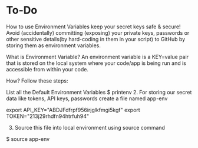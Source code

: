 # To-Do
How to use Environment Variables keep your secret keys safe & secure!
Avoid (accidentally) committing (exposing) your private keys, passwords or other sensitive details(by hard-coding in them in your script) to GitHub by storing them as environment variables.

What is Environment Variable?
An environment variable is a KEY=value pair that is stored on the local system where your code/app is being run and is accessible from within your code.

How?
Follow these steps:

List all the Default Environment Variables
$ printenv
2. For storing our secret data like tokens, API keys, passwords create a file named app-env

export API_KEY="ABDJFdfrpf956irjglkfmgi5kgf"
export TOKEN="213j29rhdfn94htrfuh94"

3. Source this file into local environment using source command

$ source app-env

